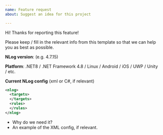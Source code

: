 ```yaml
---
name: Feature request
about: Suggest an idea for this project

---
```


Hi! Thanks for reporting this feature!

Please keep / fill in the relevant info from this template so that we can help you as best as possible.

**NLog version**: (e.g. 4.7.15)

**Platform**: .NET8 / .NET Framework 4.8 / Linux / Android / iOS / UWP / Unity / etc.

**Current NLog config** (xml or C#, if relevant)

```xml
<nlog>
  <targets>
  </targets>
  <rules>
  </rules>
</nlog>

```


 - Why do we need it?
 - An example of the XML config, if relevant.
